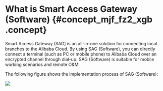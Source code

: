 # What is Smart Access Gateway \(Software\) {#concept_mjf_fz2_xgb .concept}

Smart Access Gateway \(SAG\) is an all-in-one solution for connecting local branches to the Alibaba Cloud. By using SAG \(Software\), you can directly connect a terminal \(such as PC or mobile phone\) to Alibaba Cloud over an encrypted channel through dial-up. SAG \(Software\) is suitable for mobile working scenarios and remote O&M.

The following figure shows the implementation process of SAG \(Software\):

![](http://static-aliyun-doc.oss-cn-hangzhou.aliyuncs.com/assets/img/131355/156205382339530_en-US.png)

